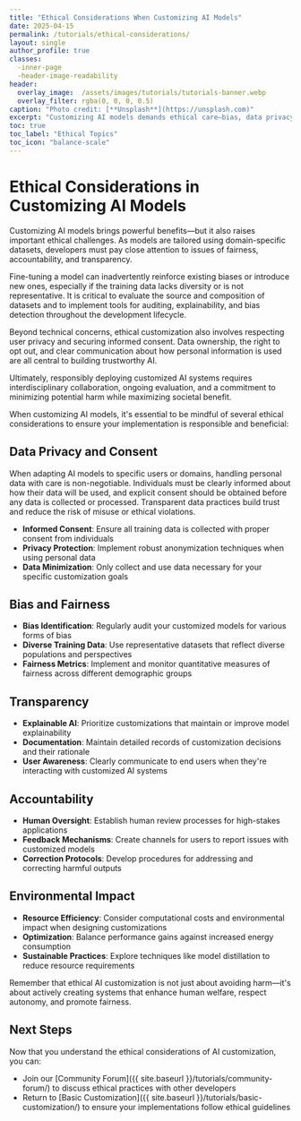 ```yaml
---
title: "Ethical Considerations When Customizing AI Models"
date: 2025-04-15
permalink: /tutorials/ethical-considerations/
layout: single
author_profile: true  
classes:
  -inner-page
  -header-image-readability
header:
  overlay_image:  /assets/images/tutorials/tutorials-banner.webp
  overlay_filter: rgba(0, 0, 0, 0.5)
caption: "Photo credit: [**Unsplash**](https://unsplash.com)"
excerpt: "Customizing AI models demands ethical care—bias, data privacy, and transparency must be addressed to ensure fair and responsible use." 
toc: true
toc_label: "Ethical Topics"
toc_icon: "balance-scale"
---
```


# Ethical Considerations in Customizing AI Models

Customizing AI models brings powerful benefits—but it also raises important ethical challenges. As models are tailored using domain-specific datasets, developers must pay close attention to issues of fairness, accountability, and transparency.

Fine-tuning a model can inadvertently reinforce existing biases or introduce new ones, especially if the training data lacks diversity or is not representative. It is critical to evaluate the source and composition of datasets and to implement tools for auditing, explainability, and bias detection throughout the development lifecycle.

Beyond technical concerns, ethical customization also involves respecting user privacy and securing informed consent. Data ownership, the right to opt out, and clear communication about how personal information is used are all central to building trustworthy AI.

Ultimately, responsibly deploying customized AI systems requires interdisciplinary collaboration, ongoing evaluation, and a commitment to minimizing potential harm while maximizing societal benefit.

When customizing AI models, it's essential to be mindful of several ethical considerations to ensure your implementation is responsible and beneficial:

## Data Privacy and Consent

When adapting AI models to specific users or domains, handling personal data with care is non-negotiable. Individuals must be clearly informed about how their data will be used, and explicit consent should be obtained before any data is collected or processed. Transparent data practices build trust and reduce the risk of misuse or ethical violations.

- **Informed Consent**: Ensure all training data is collected with proper consent from individuals
- **Privacy Protection**: Implement robust anonymization techniques when using personal data
- **Data Minimization**: Only collect and use data necessary for your specific customization goals

## Bias and Fairness
- **Bias Identification**: Regularly audit your customized models for various forms of bias
- **Diverse Training Data**: Use representative datasets that reflect diverse populations and perspectives
- **Fairness Metrics**: Implement and monitor quantitative measures of fairness across different demographic groups

## Transparency
- **Explainable AI**: Prioritize customizations that maintain or improve model explainability
- **Documentation**: Maintain detailed records of customization decisions and their rationale
- **User Awareness**: Clearly communicate to end users when they're interacting with customized AI systems

## Accountability
- **Human Oversight**: Establish human review processes for high-stakes applications
- **Feedback Mechanisms**: Create channels for users to report issues with customized models
- **Correction Protocols**: Develop procedures for addressing and correcting harmful outputs

## Environmental Impact
- **Resource Efficiency**: Consider computational costs and environmental impact when designing customizations
- **Optimization**: Balance performance gains against increased energy consumption
- **Sustainable Practices**: Explore techniques like model distillation to reduce resource requirements

Remember that ethical AI customization is not just about avoiding harm—it's about actively creating systems that enhance human welfare, respect autonomy, and promote fairness.

## Next Steps

Now that you understand the ethical considerations of AI customization, you can:
- Join our [Community Forum]({{ site.baseurl }}/tutorials/community-forum/) to discuss ethical practices with other developers
- Return to [Basic Customization]({{ site.baseurl }}/tutorials/basic-customization/) to ensure your implementations follow ethical guidelines
